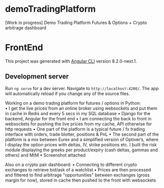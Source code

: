 # demoTradingPlatform
[Work in progress] Demo Trading Platform Futures &amp; Options + Crypto arbitrage dashboard

# FrontEnd

This project was generated with [Angular CLI](https://github.com/angular/angular-cli) version 8.2.0-next.1.

## Development server

Run `ng serve` for a dev server. Navigate to `http://localhost:4200/`. The app will automatically reload if you change any of the source files.


Working on a demo trading platform for futures / options in Python:\
• I get the live prices from an online broker using websockets and put them in cache in Redis and every 5 secs in my SQL database
• Django for the backend, Angular for the front end
• I am connecting the back to front in websockets for pushing the live prices from my cache, API otherwise for http requests
• One part of the platform is a typical future / fx trading interface with orders, trade blotter, positions & PnL
• The second part of the platform is a mix between Eurex and a simplified version of Optiver’s, where I display the option prices with deltas, IV, strike positions etc. I built the risk module displaying the greeks per product/expiry (cash deltas, gammas and others) and MtM
• Screenshot attached

Also on a crypto pair dashboard:
• Connecting to different crypto exchanges to retrieve bid/ask of a watchlist
• Prices are then processed and filtered to find arbitrage "opportunities" between exchanges (gross margin for now), stored in cache then pushed to the front with websockets
